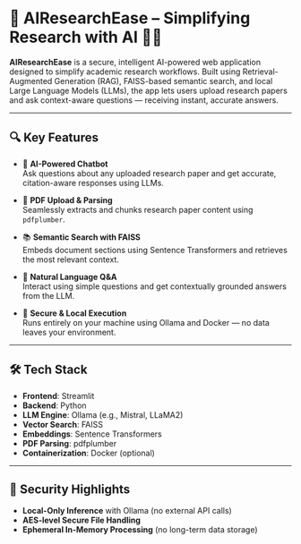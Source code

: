 # 🧠 AIResearchEase – Simplifying Research with AI 🤖📄

**AIResearchEase** is a secure, intelligent AI-powered web application designed to simplify academic research workflows. Built using Retrieval-Augmented Generation (RAG), FAISS-based semantic search, and local Large Language Models (LLMs), the app lets users upload research papers and ask context-aware questions — receiving instant, accurate answers.

---

## 🔍 Key Features

- 🧠 **AI-Powered Chatbot**  
  Ask questions about any uploaded research paper and get accurate, citation-aware responses using LLMs.

- 📄 **PDF Upload & Parsing**  
  Seamlessly extracts and chunks research paper content using `pdfplumber`.

- 📚 **Semantic Search with FAISS**  
  Embeds document sections using Sentence Transformers and retrieves the most relevant context.

- 💬 **Natural Language Q&A**  
  Interact using simple questions and get contextually grounded answers from the LLM.

- 🔐 **Secure & Local Execution**  
  Runs entirely on your machine using Ollama and Docker — no data leaves your environment.

---

## 🛠️ Tech Stack

- **Frontend**: Streamlit  
- **Backend**: Python  
- **LLM Engine**: Ollama (e.g., Mistral, LLaMA2)  
- **Vector Search**: FAISS  
- **Embeddings**: Sentence Transformers  
- **PDF Parsing**: pdfplumber  
- **Containerization**: Docker (optional)

---

## 🔐 Security Highlights

- **Local-Only Inference** with Ollama (no external API calls)  
- **AES-level Secure File Handling**  
- **Ephemeral In-Memory Processing** (no long-term data storage)
